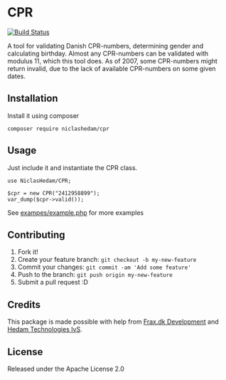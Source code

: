 # CPR
[![Build Status](https://travis-ci.org/NiclasHedam/CPR.svg?branch=master)](https://travis-ci.org/NiclasHedam/CPR)

A tool for validating Danish CPR-numbers, determining gender and calculating birthday.
Almost any CPR-numbers can be validated with modulus 11, which this tool does.
As of 2007, some CPR-numbers might return invalid, due to the lack of available CPR-numbers on some given dates.

## Installation

Install it using composer

`composer require niclashedam/cpr`

## Usage

Just include it and instantiate the CPR class.


```
use NiclasHedam/CPR;

$cpr = new CPR("2412958899");
var_dump($cpr->valid());
```

See [exampes/example.php](examples/example.php) for more examples

## Contributing

1. Fork it!
2. Create your feature branch: `git checkout -b my-new-feature`
3. Commit your changes: `git commit -am 'Add some feature'`
4. Push to the branch: `git push origin my-new-feature`
5. Submit a pull request :D

## Credits

This package is made possible with help from [Frax.dk Development](https://frax.dk) and [Hedam Technologies IvS](https://hedam.org).

## License

Released under the Apache License 2.0
